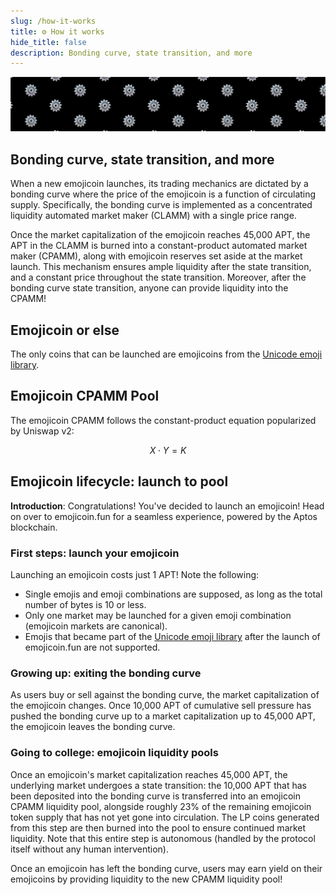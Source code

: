 ```yaml
---
slug: /how-it-works
title: ⚙️ How it works
hide_title: false
description: Bonding curve, state transition, and more
---
```


![gear](./gear-banner.png "gear")

## Bonding curve, state transition, and more

When a new emojicoin launches, its trading mechanics are dictated by a bonding
curve where the price of the emojicoin is a function of circulating supply.
Specifically, the bonding curve is implemented as a concentrated liquidity
automated market maker (CLAMM) with a single price range.

Once the market capitalization of the emojicoin reaches 45,000 APT, the APT in
the CLAMM is burned into a constant-product automated market maker (CPAMM),
along with emojicoin reserves set aside at the market launch. This mechanism
ensures ample liquidity after the state transition, and a constant price
throughout the state transition. Moreover, after the bonding curve state
transition, anyone can provide liquidity into the CPAMM!

## Emojicoin or else

The only coins that can be launched are emojicoins from the
[Unicode emoji library].

## Emojicoin CPAMM Pool

The emojicoin CPAMM follows the constant-product equation popularized by Uniswap
v2:

$$
X \cdot Y = K
$$

## Emojicoin lifecycle: launch to pool

**Introduction**: Congratulations! You've decided to launch an emojicoin! Head
on over to emojicoin.fun for a seamless experience, powered by the Aptos
blockchain.

### First steps: launch your emojicoin

Launching an emojicoin costs just 1 APT! Note the following:

- Single emojis and emoji combinations are supposed, as long as the total number
  of bytes is 10 or less.
- Only one market may be launched for a given emoji combination (emojicoin
  markets are canonical).
- Emojis that became part of the [Unicode emoji library] after the launch of
  emojicoin.fun are not supported.

### Growing up: exiting the bonding curve

As users buy or sell against the bonding curve, the market capitalization of the
emojicoin changes. Once 10,000 APT of cumulative sell pressure has pushed the
bonding curve up to a market capitalization up to 45,000 APT, the emojicoin
leaves the bonding curve.

### Going to college: emojicoin liquidity pools

Once an emojicoin's market capitalization reaches 45,000 APT, the underlying
market undergoes a state transition: the 10,000 APT that has been deposited into
the bonding curve is transferred into an emojicoin CPAMM liquidity pool,
alongside roughly 23% of the remaining emojicoin token supply that has not yet
gone into circulation. The LP coins generated from this step are then burned
into the pool to ensure continued market liquidity. Note that this entire step
is autonomous (handled by the protocol itself without any human intervention).

Once an emojicoin has left the bonding curve, users may earn yield on their
emojicoins by providing liquidity to the new CPAMM liquidity pool!

[unicode emoji library]: https://www.unicode.org/emoji/charts/full-emoji-list.html
